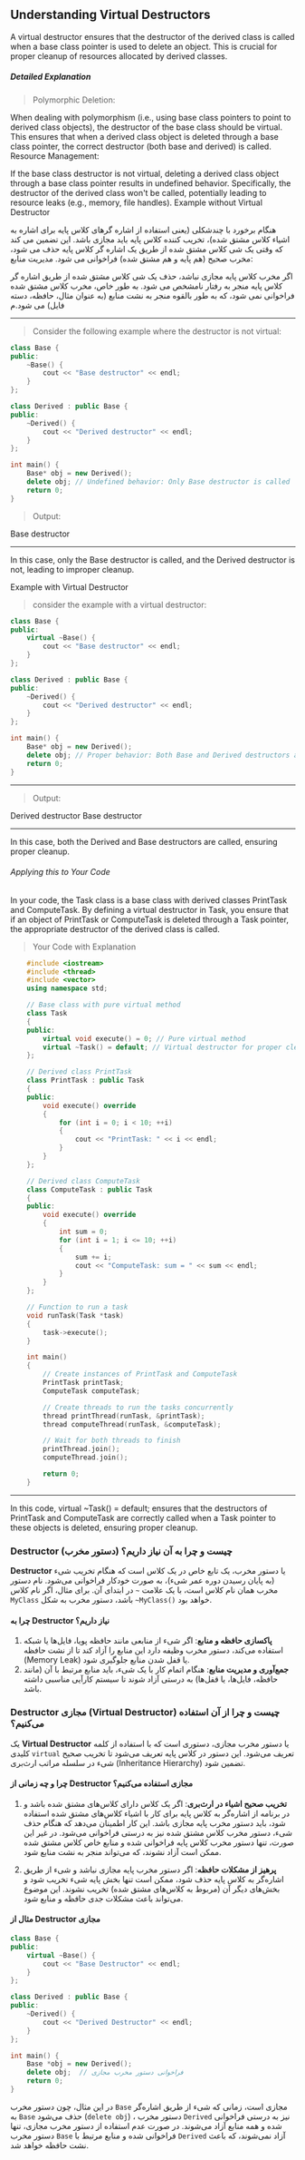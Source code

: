 ## Understanding Virtual Destructors
A virtual destructor ensures that the destructor of the derived class is called when a base class pointer is used to delete an object. This is crucial for proper cleanup of resources allocated by derived classes.

##### Detailed Explanation
>Polymorphic Deletion:

When dealing with polymorphism (i.e., using base class pointers to point to derived class objects), the destructor of the base class should be virtual. This ensures that when a derived class object is deleted through a base class pointer, the correct destructor (both base and derived) is called.
Resource Management:

If the base class destructor is not virtual, deleting a derived class object through a base class pointer results in undefined behavior. Specifically, the destructor of the derived class won't be called, potentially leading to resource leaks (e.g., memory, file handles).
Example without Virtual Destructor


هنگام برخورد با چندشکلی (یعنی استفاده از اشاره گرهای کلاس پایه برای اشاره به اشیاء کلاس مشتق شده)، تخریب کننده کلاس پایه باید مجازی باشد. این تضمین می کند که وقتی یک شی کلاس مشتق شده از طریق یک اشاره گر کلاس پایه حذف می شود، مخرب صحیح (هم پایه و هم مشتق شده) فراخوانی می شود.
مدیریت منابع:

اگر مخرب کلاس پایه مجازی نباشد، حذف یک شی کلاس مشتق شده از طریق اشاره گر کلاس پایه منجر به رفتار نامشخص می شود. به طور خاص، مخرب کلاس مشتق شده فراخوانی نمی شود، که به طور بالقوه منجر به نشت منابع (به عنوان مثال، حافظه، دسته فایل) می شود.م

***

>Consider the following example where the destructor is not virtual:
```cpp
class Base {
public:
    ~Base() {
        cout << "Base destructor" << endl;
    }
};

class Derived : public Base {
public:
    ~Derived() {
        cout << "Derived destructor" << endl;
    }
};

int main() {
    Base* obj = new Derived();
    delete obj; // Undefined behavior: Only Base destructor is called
    return 0;
}
```
>Output:

Base destructor
***
In this case, only the Base destructor is called, and the Derived destructor is not, leading to improper cleanup.

Example with Virtual Destructor
>consider the example with a virtual destructor:

```cpp
class Base {
public:
    virtual ~Base() {
        cout << "Base destructor" << endl;
    }
};

class Derived : public Base {
public:
    ~Derived() {
        cout << "Derived destructor" << endl;
    }
};

int main() {
    Base* obj = new Derived();
    delete obj; // Proper behavior: Both Base and Derived destructors are called
    return 0;
}
```
***
>Output:


Derived destructor
Base destructor
***
In this case, both the Derived and Base destructors are called, ensuring proper cleanup.

###### Applying this to Your Code
In your code, the Task class is a base class with derived classes PrintTask and ComputeTask. By defining a virtual destructor in Task, you ensure that if an object of PrintTask or ComputeTask is deleted through a Task pointer, the appropriate destructor of the derived class is called.

>Your Code with Explanation
```cpp
    #include <iostream>
    #include <thread>
    #include <vector>
    using namespace std;

    // Base class with pure virtual method
    class Task
    {
    public:
        virtual void execute() = 0; // Pure virtual method
        virtual ~Task() = default; // Virtual destructor for proper cleanup
    };

    // Derived class PrintTask
    class PrintTask : public Task
    {
    public:
        void execute() override
        {
            for (int i = 0; i < 10; ++i)
            {
                cout << "PrintTask: " << i << endl;
            }
        }
    };

    // Derived class ComputeTask
    class ComputeTask : public Task
    {
    public:
        void execute() override
        {
            int sum = 0;
            for (int i = 1; i <= 10; ++i)
            {
                sum += i;
                cout << "ComputeTask: sum = " << sum << endl;
            }
        }
    };

    // Function to run a task
    void runTask(Task *task)
    {
        task->execute();
    }

    int main()
    {
        // Create instances of PrintTask and ComputeTask
        PrintTask printTask;
        ComputeTask computeTask;

        // Create threads to run the tasks concurrently
        thread printThread(runTask, &printTask);
        thread computeThread(runTask, &computeTask);

        // Wait for both threads to finish
        printThread.join();
        computeThread.join();

        return 0;
    }
```    
***
In this code, virtual ~Task() = default; ensures that the destructors of PrintTask and ComputeTask are correctly called when a Task pointer to these objects is deleted, ensuring proper cleanup.


### Destructor (دستور مخرب) چیست و چرا به آن نیاز داریم؟

**Destructor** یا دستور مخرب، یک تابع خاص در یک کلاس است که هنگام تخریب شیء (به پایان رسیدن دوره عمر شیء)، به صورت خودکار فراخوانی می‌شود. نام دستور مخرب همان نام کلاس است، با یک علامت 
`~` 
در ابتدای آن. برای مثال، اگر نام کلاس 
`MyClass` 
باشد، دستور مخرب به شکل 
`~MyClass()`
 خواهد بود.

#### چرا به Destructor نیاز داریم؟
1. **پاکسازی حافظه و منابع**: اگر شیء از منابعی مانند حافظه پویا، فایل‌ها یا شبکه استفاده می‌کند، دستور مخرب وظیفه دارد این منابع را آزاد کند تا از نشت حافظه 
(Memory Leak) 
یا قفل شدن منابع جلوگیری شود.
2. **جمع‌آوری و مدیریت منابع**: هنگام اتمام کار با یک شیء، باید منابع مرتبط با آن (مانند حافظه، فایل‌ها، یا قفل‌ها) به درستی آزاد شوند تا سیستم کارآیی مناسبی داشته باشد.

### Destructor مجازی (Virtual Destructor) چیست و چرا از آن استفاده می‌کنیم؟

یک 
**Virtual Destructor**
 یا دستور مخرب مجازی، دستوری است که با استفاده از کلمه کلیدی 
`virtual` تعریف می‌شود. این دستور در کلاس پایه تعریف می‌شود تا تخریب صحیح شیء در سلسله مراتب ارث‌بری 
(Inheritance Hierarchy)
 تضمین شود.

#### چرا و چه زمانی از Destructor مجازی استفاده می‌کنیم؟
1. **تخریب صحیح اشیاء در ارث‌بری**: اگر یک کلاس دارای کلاس‌های مشتق شده باشد و در برنامه از اشاره‌گر به کلاس پایه برای کار با اشیاء کلاس‌های مشتق شده استفاده شود، باید دستور مخرب پایه مجازی باشد. این کار اطمینان می‌دهد که هنگام حذف شیء، دستور مخرب کلاس مشتق شده نیز به درستی فراخوانی می‌شود. در غیر این صورت، تنها دستور مخرب کلاس پایه فراخوانی شده و منابع خاص کلاس مشتق شده ممکن است آزاد نشوند، که می‌تواند منجر به نشت منابع شود.

2. **پرهیز از مشکلات حافظه**: اگر دستور مخرب پایه مجازی نباشد و شیء از طریق اشاره‌گر به کلاس پایه حذف شود، ممکن است تنها بخش پایه شیء تخریب شود و بخش‌های دیگر آن (مربوط به کلاس‌های مشتق شده) تخریب نشوند. این موضوع می‌تواند باعث مشکلات جدی حافظه و منابع شود.

#### مثال از Destructor مجازی

```cpp
class Base {
public:
    virtual ~Base() {
        cout << "Base Destructor" << endl;
    }
};

class Derived : public Base {
public:
    ~Derived() {
        cout << "Derived Destructor" << endl;
    }
};

int main() {
    Base *obj = new Derived();
    delete obj;  // فراخوانی دستور مخرب مجازی
    return 0;
}
```

در این مثال، چون دستور مخرب 
`Base`
 مجازی است، زمانی که شیء از طریق اشاره‌گر به 
`Base` حذف می‌شود 
(`delete obj`)
، دستور مخرب 
`Derived`
 نیز به درستی فراخوانی شده و همه منابع آزاد می‌شوند. در صورت عدم استفاده از دستور مخرب مجازی، تنها دستور مخرب 
`Base`
 فراخوانی شده و منابع مرتبط با 
`Derived`
 آزاد نمی‌شوند، که باعث نشت حافظه خواهد شد.